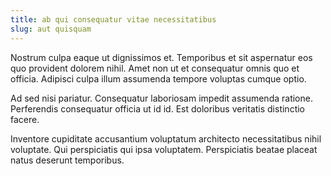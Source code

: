 ```yaml
---
title: ab qui consequatur vitae necessitatibus
slug: aut quisquam
---
```


Nostrum culpa eaque ut dignissimos et. Temporibus et sit aspernatur eos quo provident dolorem nihil. Amet non ut et consequatur omnis quo et officia. Adipisci culpa illum assumenda tempore voluptas cumque optio.

Ad sed nisi pariatur. Consequatur laboriosam impedit assumenda ratione. Perferendis consequatur officia ut id id. Est doloribus veritatis distinctio facere.

Inventore cupiditate accusantium voluptatum architecto necessitatibus nihil voluptate. Qui perspiciatis qui ipsa voluptatem. Perspiciatis beatae placeat natus deserunt temporibus.
